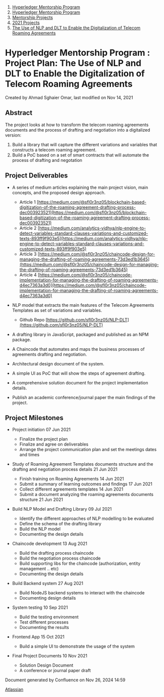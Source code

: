 1. [Hyperledger Mentorship Program](index.html)
2. [Hyperledger Mentorship Program](Hyperledger-Mentorship-Program_21954571.html)
3. [Mentorship Projects](Mentorship-Projects_21954604.html)
4. [2021 Projects](2021-Projects_21964295.html)
5. [The Use of NLP and DLT to Enable the Digitalization of Telecom Roaming Agreements](The-Use-of-NLP-and-DLT-to-Enable-the-Digitalization-of-Telecom-Roaming-Agreements_21956805.html)

# Hyperledger Mentorship Program : Project Plan: The Use of NLP and DLT to Enable the Digitalization of Telecom Roaming Agreements

Created by Ahmad Sghaier Omar, last modified on Nov 14, 2021

## **Abstract**

The project looks at how to transform the telecom roaming agreements documents and the process of drafting and negotiation into a digitalized version:

1. Build a library that will capture the different variations and variables that constructs a telecom roaming agreement.
2. Build a PoC based on a set of smart contracts that will automate the process of drafting and negotation

## **Project Deliverables**

- A series of medium articles explaining the main project vision, main concepts, and the proposed design approach.
  
  - Article 1 [https://medium.com/@sfl0r3nz05/blockchain-based-digitization-of-the-roaming-agreement-drafting-process-dec003923521](https://medium.com/@sfl0r3nz05/blockchain-based-digitization-of-the-roaming-agreement-drafting-process-dec003923521)
  - Article 2 [https://medium.com/analytics-vidhya/nlp-engine-to-detect-variables-standard-clauses-variations-and-customized-texts-893ff9f903e5](https://medium.com/analytics-vidhya/nlp-engine-to-detect-variables-standard-clauses-variations-and-customized-texts-893ff9f903e5)
  - Article 3 [https://medium.com/@sfl0r3nz05/chaincode-design-for-managing-the-drafting-of-roaming-agreements-73d3ed1b3645](https://medium.com/@sfl0r3nz05/chaincode-design-for-managing-the-drafting-of-roaming-agreements-73d3ed1b3645)
  - Article 4 [https://medium.com/@sfl0r3nz05/chaincode-implementation-for-managing-the-drafting-of-roaming-agreements-d4ec7363a3d0](https://medium.com/@sfl0r3nz05/chaincode-implementation-for-managing-the-drafting-of-roaming-agreements-d4ec7363a3d0)
- NLP model that extracts the main features of the Telecom Agreements Templates as set of variations and variables.
  
  - Github Repo [https://github.com/sfl0r3nz05/NLP-DLT](https://github.com/sfl0r3nz05/NLP-DLT)
- A drafting library in JavaScript, packaged and published as an NPM package.
- A Chaincode that automates and maps the business processes of agreements drafting and negotiation.
- Architectural design document of the system.
- A simple UI as PoC that will show the steps of agreement drafting.
- A comprehensive solution document for the project implementation details.
- Publish an academic conference/journal paper the main findings of the project.

## **Project Milestones**

- Project initiation 07 Jun 2021  
  
  - Finalize the project plan
  - Finalize and agree on deliverables
  - Arrange the project communication plan and set the meetings dates and times
- Study of Roaming Agreement Templates documents structure and the drafting and negotiation process details 21 Jun 2021 
  
  - Finish training on Roaming Agreements 14 Jun 2021
  - Submit a summary of learning outcomes and findings 17 Jun 2021
  - Collect different agreements templates 14 Jun 2021
  - Submit a document analyzing the roaming agreements documents structure 21 Jun 2021
- Build NLP Model and Drafting Library 09 Jul 2021 
  
  - Identify the different approaches of NLP modelling to be evaluated
  - Define the schema of the drafting library
  - Build the NLP model
  - Documenting the design details
- Chaincode development 13 Aug 2021 
  
  - Build the drafting process chaincode
  - Build the negotiation process chaincode
  - Build supporting libs for the chaincode (authorization, entity management .. etc)
  - Documenting the design details
- Build Backend system 27 Aug 2021 
  
  - Build NodeJS backend systems to interact with the chaincode
  - Documenting design details
- System testing 10 Sep 2021 
  
  - Build the testing environment
  - Test different processes
  - Documenting the results
- Frontend App 15 Oct 2021 
  
  - Build a simple UI to demonstrate the usage of the system
- Final Project Documents 10 Nov 2021 
  
  - Solution Design Document
  - A conference or journal paper draft

Document generated by Confluence on Nov 26, 2024 14:59

[Atlassian](http://www.atlassian.com/)
